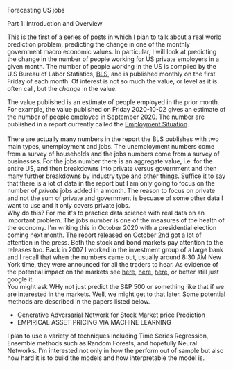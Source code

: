 <meta charset="utf-8">
<meta name="viewport" content="width=device-width, initial-scale=1, shrink-to-fit=no">
<link rel="stylesheet" href=
"https://stackpath.bootstrapcdn.com/bootstrap/4.3.1/css/bootstrap.min.css"
          integrity=
"sha384-ggOyR0iXCbMQv3Xipma34MD+dH/1fQ784/j6cY/iJTQUOhcWr7x9JvoRxT2MZw1T"
          crossorigin="anonymous" />
  <link rel="stylesheet" type="text/css" href="../styles.css">


<body class="blue-back bondy-font">
  <div class="thick-margins">
<p class="p-center head1" > Forecasting US jobs </p>

<p class="head2 Part1" id="h2">  Part 1: Introduction and Overview </p>
This is the first of a series of posts in which I plan to talk about a real world prediction problem,
predicting the change in one of the monthly government macro economic values.
In particular, I will look at predicting the change in the number of people working for US private employers in a given month.
The number of people working in the US is compiled by the U.S Bureau of Labor Statistics,
<a target="_blank" href="https://www.bls.gov/">BLS</a>, and is published monthly
on the first Friday of each month.
Of interest is not so much the value, or level as it is often call, but the <em> change </em> in the value. 

The value published is an estimate of people employed
in the prior month.  For example, the value published on Friday 2020-10-02 gives an estimate
of the number of people employed in September 2020. 
The number are published in a report currently called
the <a target="_blank" href="https://www.bls.gov/news.release/empsit.toc.htm">Employment Situation</a>.
<br id="sp"> <br>
There are actually many numbers in the report the BLS publishes with two main types, unemployment and jobs.
The unemployment numbers come from a survey of households and the jobs numbers
come from a survey of businesses.
For the jobs number there is an aggregate value, i.e. for the entire US, and then breakdowns into private versus government
and then many further breakdowns by industry type and other things.
 Suffice it to say that there is a lot of data in the report but I am only going to focus on
 the number of <em> private </em> jobs added in a month. The reason to focus on private and not the sum of private and government
 is becuase of some other data I want to use and it only covers private jobs.
<br>
Why do this?  For me it's to practice data science with real data on an important problem.
The jobs number is one of the measures of the health of the economy.
I'm writing this in October 2020 with a presidential election coming next month.
The report released on October 2nd got a lot of attention in the press.
Both the stock and bond markets pay attention to the releases too.
Back in 2007 I worked in the investment group of a large bank and I recall that when the numbers
came out, usually around 8:30 AM New York time, they were announced for all the traders to hear.
As evidence of the potential impact on the markets see <a target="_blank" href="https://www.investopedia.com/articles/04/092204.asp">here</a>,
<a target="_blank" href="https://www.coursera.org/lecture/financial-markets-intro/1-jobs-report-countrys-fuel-nuAhi">here</a>,
<a target="_blank" href="https://www.thebalance.com/the-monthly-jobs-report-and-its-impact-on-the-bond-market-416878">here</a>,
or better still just google it.
<br>
You might ask <en>WHy not just predict the S&P 500 or something like that</em> if we are interested in the markets.
  Well, we might get to that later.
Some potential methods are described in the papers listed below.
<ul>
  <li> Generative Adversarial Network for Stock Market price Prediction </li>
  <li> EMPIRICAL ASSET PRICING VIA MACHINE LEARNING</li>
</ul>

I plan to use a variety of techniques including Time Series Regression, Ensemble methods such as Random Forests, and hopefully Neural Networks.
I'm interested not only in how the perform out of sample but also how hard it is to build the models and
how interpretable the model is.

